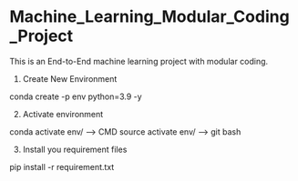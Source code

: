 # Machine_Learning_Modular_Coding_Project
This is an End-to-End machine learning project with modular coding.

1. Create New Environment

conda create -p env python=3.9 -y

2. Activate environment

conda activate env/ --> CMD
source activate env/ --> git bash

3. Install you requirement files

pip install -r requirement.txt

